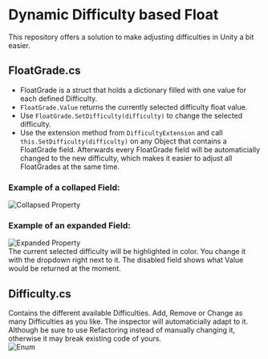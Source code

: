 # Dynamic Difficulty based Float
This repository offers a solution to make adjusting difficulties in Unity a bit easier.

## FloatGrade.cs
- FloatGrade is a struct that holds a dictionary filled with one value for each defined Difficulty.
- ```FloatGrade.Value``` returns the currently selected difficulty float value.
- Use ```FloatGrade.SetDifficulty(difficulty)``` to change the selected difficulty.
- Use the extension method from ```DifficultyExtension``` and call ```this.SetDifficulty(difficulty)``` on any Object that contains
a FloatGrade field. Afterwards every FloatGrade field will be automaticially changed to the new difficulty, which makes it easier to adjust all FloatGrades at the same time.

### Example of a collaped Field: <br />
![Collapsed Property](https://sperlich.at/assets/pictures/FloatGrade_preview_1.png?raw=true) <br />

### Example of an expanded Field: <br />
![Expanded Property](https://sperlich.at/assets/pictures/FloatGrade_preview_2.png?raw=true) <br />
The current selected difficulty will be highlighted in color. You change it with the dropdown right next to it.
The disabled field shows what Value would be returned at the moment.

## Difficulty.cs
Contains the different available Difficulties. Add, Remove or Change as many Difficulties as you like. The inspector will automaticially adapt to it. Although be sure to use Refactoring instead of manually changing it, otherwise it may break existing code of yours. <br />
![Enum](https://sperlich.at/assets/pictures/FloatGrade_preview_3.png?raw=true)
